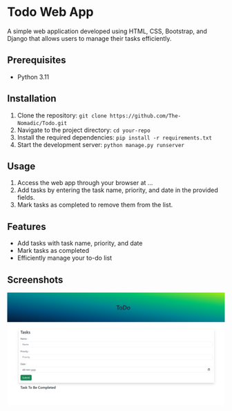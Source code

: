 # Todo Web App

A simple web application developed using HTML, CSS, Bootstrap, and Django that allows users to manage their tasks efficiently.

## Prerequisites

- Python 3.11

## Installation

1. Clone the repository: `git clone https://github.com/The-Nomadic/Todo.git`
2. Navigate to the project directory: `cd your-repo`
3. Install the required dependencies: `pip install -r requirements.txt`
4. Start the development server: `python manage.py runserver`

## Usage

1. Access the web app through your browser at ...
2. Add tasks by entering the task name, priority, and date in the provided fields.
3. Mark tasks as completed to remove them from the list.

## Features

- Add tasks with task name, priority, and date
- Mark tasks as completed
- Efficiently manage your to-do list

## Screenshots

![Screenshot](https://raw.githubusercontent.com/The-Nomadic/Todo/master/Image/screenshot/img.png)
